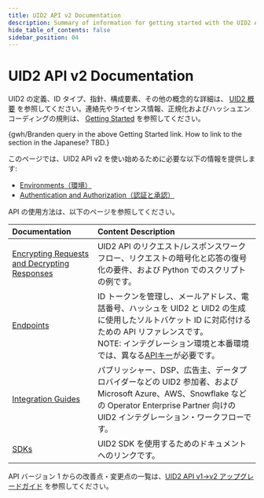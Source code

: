 ```yaml
---
title: UID2 API v2 Documentation
description: Summary of information for getting started with the UID2 API v2.
hide_table_of_contents: false
sidebar_position: 04
---
```


# UID2 API v2 Documentation

UID2 の定義、ID タイプ、指針、構成要素、その他の概念的な詳細は、 [UID2 概要](intro.md) を参照してください。連絡先やライセンス情報、正規化およびハッシュエンコーディングの規則は、 [Getting Started](/docs/category/getting-started) を参照してください。

{gwh/Branden query in the above Getting Started link. How to link to the section in the Japanese? TBD.}

このページでは、UID2 API v2 を使い始めるために必要な以下の情報を提供します:

- [Environments（環境）](#environments)
- [Authentication and Authorization（認証と承認）](#authentication-and-authorization)

API の使用方法は、以下のページを参照してください。

| Documentation                                                                               | Content Description                                                                                                                                                                             |
| :------------------------------------------------------------------------------------------ | :---------------------------------------------------------------------------------------------------------------------------------------------------------------------------------------------- |
| [Encrypting Requests and Decrypting Responses](getting-started/gs-encryption-decryption.md) | UID2 API のリクエスト/レスポンスワークフロー、リクエストの暗号化と応答の復号化の要件、および Python でのスクリプトの例です。                                                                          |
| [Endpoints](endpoints/summary-endpoints.md)                                                 | ID トークンを管理し、メールアドレス、電話番号、ハッシュを UID2 と UID2 の生成に使用したソルトバケット ID に対応付けるための API リファレンスです。<br/>NOTE: インテグレーション環境と本番環境では、異なる[APIキー](ref-info/glossary-uid.md#gl-api-key)が必要です。 |
| [Integration Guides](guides/summary-guides.md)                                              | パブリッシャー、DSP、広告主、データプロバイダーなどの UID2 参加者、および Microsoft Azure、AWS、Snowflake などの Operator Enterprise Partner 向けの UID2 インテグレーション・ワークフローです。 |
| [SDKs](sdks/summary-sdks.md)                                                                | UID2 SDK を使用するためのドキュメントへのリンクです。                                                                                                                                           |

API バージョン 1 からの改善点・変更点の一覧は、[UID2 API v1→v2 アップグレードガイド](https://github.com/IABTechLab/uid2docs/blob/main/api-ja/v2/upgrades/upgrade-guide.md) を参照してください。
